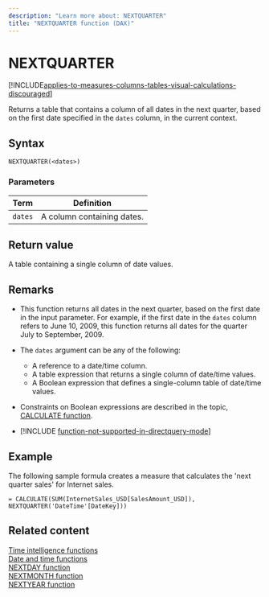 ```yaml
---
description: "Learn more about: NEXTQUARTER"
title: "NEXTQUARTER function (DAX)"
---
```

# NEXTQUARTER

[!INCLUDE[applies-to-measures-columns-tables-visual-calculations-discouraged](includes/applies-to-measures-columns-tables-visual-calculations-discouraged.md)]

Returns a table that contains a column of all dates in the next quarter, based on the first date specified in the `dates` column, in the current context.  
  
## Syntax  
  
```dax
NEXTQUARTER(<dates>)  
```
  
### Parameters  
  
|Term|Definition|  
|--------|--------------|  
|`dates`|A column containing dates.|  
  
## Return value

A table containing a single column of date values.  
  
## Remarks

- This function returns all dates in the next quarter, based on the first date in the input parameter. For example, if the first date in the `dates` column refers to June 10, 2009, this function returns all dates for the quarter July to September, 2009.  
  
- The `dates` argument can be any of the following:  
  - A reference to a date/time column.  
  - A table expression that returns a single column of date/time values.  
  - A Boolean expression that defines a single-column table of date/time values.  
  
- Constraints on Boolean expressions are described in the topic, [CALCULATE function](calculate-function-dax.md).  
  
- [!INCLUDE [function-not-supported-in-directquery-mode](includes/function-not-supported-in-directquery-mode.md)] 
  
## Example

The following sample formula creates a measure that calculates the 'next quarter sales' for Internet sales.  
  
```dax
= CALCULATE(SUM(InternetSales_USD[SalesAmount_USD]), NEXTQUARTER('DateTime'[DateKey]))  
```
  
## Related content

[Time intelligence functions](time-intelligence-functions-dax.md)  
[Date and time functions](date-and-time-functions-dax.md)  
[NEXTDAY function](nextday-function-dax.md)  
[NEXTMONTH function](nextmonth-function-dax.md)  
[NEXTYEAR function](nextyear-function-dax.md)  
